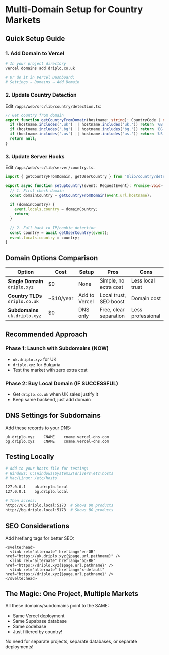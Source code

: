 # Multi-Domain Setup for Country Markets

## Quick Setup Guide

### 1. Add Domain to Vercel
```bash
# In your project directory
vercel domains add driplo.co.uk

# Or do it in Vercel Dashboard:
# Settings → Domains → Add Domain
```

### 2. Update Country Detection

Edit `/apps/web/src/lib/country/detection.ts`:

```typescript
// Get country from domain
export function getCountryFromDomain(hostname: string): CountryCode | null {
  if (hostname.includes('.uk') || hostname.includes('uk.')) return 'GB';
  if (hostname.includes('.bg') || hostname.includes('bg.')) return 'BG';
  if (hostname.includes('.us') || hostname.includes('us.')) return 'US';
  return null;
}
```

### 3. Update Server Hooks

Edit `/apps/web/src/lib/server/country.ts`:

```typescript
import { getCountryFromDomain, getUserCountry } from '$lib/country/detection';

export async function setupCountry(event: RequestEvent): Promise<void> {
  // 1. First check domain
  const domainCountry = getCountryFromDomain(event.url.hostname);
  
  if (domainCountry) {
    event.locals.country = domainCountry;
    return;
  }
  
  // 2. Fall back to IP/cookie detection
  const country = await getUserCountry(event);
  event.locals.country = country;
}
```

## Domain Options Comparison

| Option | Cost | Setup | Pros | Cons |
|--------|------|-------|------|------|
| **Single Domain** `driplo.xyz` | $0 | None | Simple, no extra cost | Less local trust |
| **Country TLDs** `driplo.co.uk` | ~$10/year | Add to Vercel | Local trust, SEO boost | Domain cost |
| **Subdomains** `uk.driplo.xyz` | $0 | DNS only | Free, clear separation | Less professional |

## Recommended Approach

### Phase 1: Launch with Subdomains (NOW)
- `uk.driplo.xyz` for UK
- `driplo.xyz` for Bulgaria
- Test the market with zero extra cost

### Phase 2: Buy Local Domain (IF SUCCESSFUL)
- Get `driplo.co.uk` when UK sales justify it
- Keep same backend, just add domain

## DNS Settings for Subdomains

Add these records to your DNS:
```
uk.driplo.xyz    CNAME    cname.vercel-dns.com
bg.driplo.xyz    CNAME    cname.vercel-dns.com
```

## Testing Locally

```bash
# Add to your hosts file for testing:
# Windows: C:\Windows\System32\drivers\etc\hosts
# Mac/Linux: /etc/hosts

127.0.0.1    uk.driplo.local
127.0.0.1    bg.driplo.local

# Then access:
http://uk.driplo.local:5173  # Shows UK products
http://bg.driplo.local:5173  # Shows BG products
```

## SEO Considerations

Add hreflang tags for better SEO:

```svelte
<svelte:head>
  <link rel="alternate" hreflang="en-GB" href="https://uk.driplo.xyz{$page.url.pathname}" />
  <link rel="alternate" hreflang="bg-BG" href="https://driplo.xyz{$page.url.pathname}" />
  <link rel="alternate" hreflang="x-default" href="https://driplo.xyz{$page.url.pathname}" />
</svelte:head>
```

## The Magic: One Project, Multiple Markets

All these domains/subdomains point to the SAME:
- Same Vercel deployment
- Same Supabase database
- Same codebase
- Just filtered by country!

No need for separate projects, separate databases, or separate deployments!
